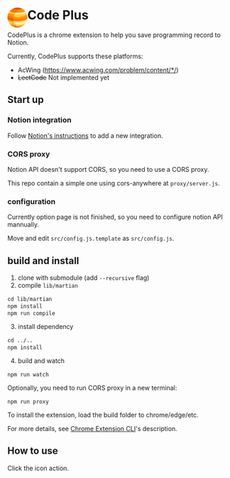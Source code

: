 # <img src="public/icons/icon_48.png" width="45" align="left"> Code Plus

CodePlus is a chrome extension to help you save programming record to Notion.

Currently, CodePlus supports these platforms:

- AcWing (https://www.acwing.com/problem/content/*/)
- <del>LeetCode</del> Not implemented yet

## Start up

### Notion integration

Follow [Notion's instructions](https://developers.notion.com/docs/getting-started) to add a new integration.

### CORS proxy

Notion API doesn't support CORS, so you need to use a CORS proxy.

This repo contain a simple one using cors-anywhere at `proxy/server.js`.

### configuration

Currently option page is not finished, so you need to configure notion API mannually.

Move and edit `src/config.js.template` as `src/config.js`.

## build and install

1. clone with submodule (add `--recursive` flag)
2. compile `lib/martian`
```
cd lib/martian
npm install
npm run compile
```
3. install dependency
```
cd ../..
npm install
```
4. build and watch
```
npm run watch
```

Optionally, you need to run CORS proxy in a new terminal:
```
npm run proxy
```

To install the extension, load the build folder to chrome/edge/etc.

For more details, see [Chrome Extension CLI](https://github.com/dutiyesh/chrome-extension-cli)'s description.

## How to use

Click the icon action.